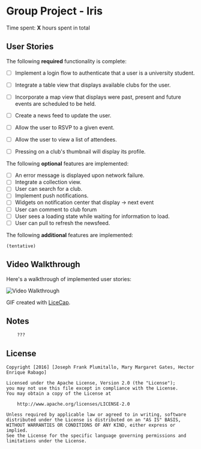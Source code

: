 # Group Project - **Iris**

Time spent: **X** hours spent in total

## User Stories

The following **required** functionality is complete:

- [ ] Implement a login flow to authenticate that a user is a university student.
- [ ] Integrate a table view that displays available clubs for the user.
- [ ] Incorporate a map view that displays were past, present and future events are scheduled to be held.
- [ ] Create a news feed to update the user.
- [ ] Allow the user to RSVP to a given event.
- [ ] Allow the user to view a list of attendees.
- [ ] Pressing on a club's thumbnail will display its profile.


The following **optional** features are implemented:

- [ ] An error message is displayed upon network failure.
- [ ] Integrate a collection view.
- [ ] User can search for a club.
- [ ] Implement push notifications.
- [ ] Widgets on notification center that display -> next event
- [ ] User can comment to club forum
- [ ] User sees a loading state while waiting for information to load.
- [ ] User can pull to refresh the newsfeed.

The following **additional** features are implemented:

    (tentative)

## Video Walkthrough 

Here's a walkthrough of implemented user stories:

<img src='http://i.imgur.com/link/to/your/gif/file.gif' title='Video Walkthrough' width='' alt='Video Walkthrough' />

GIF created with [LiceCap](http://www.cockos.com/licecap/).

## Notes    
    
        ???

## License

    Copyright [2016] [Joseph Frank Plumitallo, Mary Margaret Gates, Hector Enrique Rabago]

    Licensed under the Apache License, Version 2.0 (the "License");
    you may not use this file except in compliance with the License.
    You may obtain a copy of the License at

        http://www.apache.org/licenses/LICENSE-2.0

    Unless required by applicable law or agreed to in writing, software
    distributed under the License is distributed on an "AS IS" BASIS,
    WITHOUT WARRANTIES OR CONDITIONS OF ANY KIND, either express or implied.
    See the License for the specific language governing permissions and
    limitations under the License.
